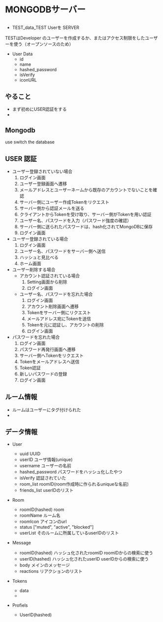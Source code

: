 # MONGODBサーバー

## 
- TEST_data_TEST Userを
SERVER

TESTはDeveloper のユーザーを作成するか、またはアクセス制限をしたユーザーを使う（オープンソースのため）

- User Data
  - id
  - name
  - hashed_password
  - isVerify
  - iconURL


## やること
- まず初めにUSER認証をする
-

## Mongodb

use <db>  switch the database

## USER 認証
- ユーザー登録されていない場合
  1. ログイン画面
  1. ユーザー登録画面へ遷移
  1. メールアドレスとユーザーネームから既存のアカウントでないことを確認
  1. サーバー側にユーザー作成Tokenをリクエスト
  1. サーバー側から認証メールを送る
  1. クライアントからTokenを受け取り、サーバー側がTokenを用い認証
  1. ユーザー名、パスワードを入力（パスワード強度の確認）
  1. サーバー側に送られたパスワードは、hash化されてMongoDBに保存
  1. ログイン画面
- ユーザー登録されている場合
  1. ログイン画面
  1. ユーザー名、パスワードをサーバー側へ送信
  1. ハッシュと見比べる
  1. ホーム画面
- ユーザー削除する場合
  - アカウント認証されている場合
    1. Setting画面から削除
    1. ログイン画面
  - ユーザー名、パスワードを忘れた場合
    1. ログイン画面
    1. アカウント削除画面へ遷移
    1. Tokenをサーバー側にリクエスト
    1. メールアドレス宛にTokenを送信
    1. Tokenを元に認証し、アカウントの削除
    1. ログイン画面
- パスワードを忘れた場合
  1. ログイン画面
  1. パスワード再発行画面へ遷移
  1. サーバー側へTokenをリクエスト
  1. Tokenをメールアドレスへ送信
  1. Token認証
  1. 新しいパスワードの登録
  1. ログイン画面

## ルーム情報
- ルームはユーザーにタグ付けられた
- 

## データ情報
- User
  - uuid                      UUID
  - userID                    ユーザ情報(unique)
  - username                  ユーザーの名前
  - hashed_password           パスワードをハッシュ化したやつ
  - isVerify                  認証されていた
  - room_list                 roomID(room作成時に作られるuniqueな名前)
  - friends_list              userIDのリスト
- Room
  - roomID(hashed)            room
  - roomName                  ルーム名
  - roomIcon                  アイコンのurl
  - status                    ["muted", "active", "blocked"]
  - userList                  そのルームに所属しているuserIDのリスト
- Message
  - roomID(hashed)            ハッシュ化されたroomID roomIDからの検索に使う
  - userID(hashed)            ハッシュ化されたuserID userIDからの検索に使う
  - body                      メインのメッセージ
  - reactions                 リアクションのリスト
- Tokens
  - data
  - 

- Profiels
  - UserID(hashed)






